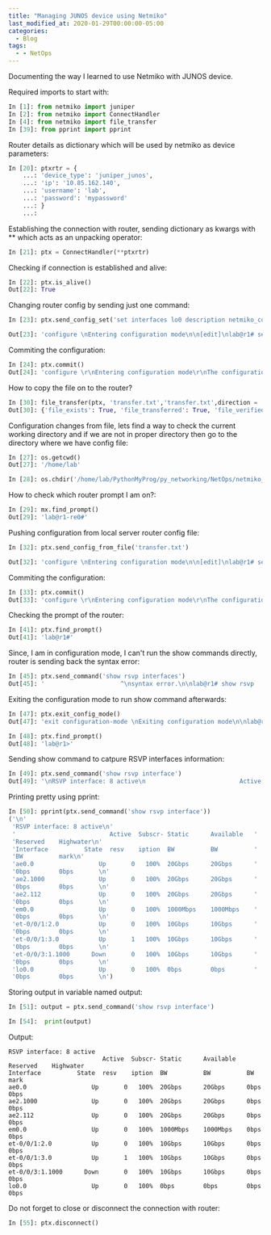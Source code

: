 ```yaml
---
title: "Managing JUNOS device using Netmiko"
last_modified_at: 2020-01-29T00:00:00-05:00
categories:
  - Blog
tags:
  - - NetOps
---
```


Documenting the way I learned to use Netmiko with JUNOS device. 

Required imports to start with:
```python
In [1]: from netmiko import juniper
In [2]: from netmiko import ConnectHandler
In [4]: from netmiko import file_transfer
In [39]: from pprint import pprint
```

Router details as dictionary which will be used by netmiko as device parameters:
```python
In [20]: ptxrtr = {
    ...: 'device_type': 'juniper_junos', 
    ...: 'ip': '10.85.162.140', 
    ...: 'username': 'lab', 
    ...: 'password': 'mypassword' 
    ...: } 
    ...:  
```

Establishing the connection with router, sending dictionary as kwargs with ** which acts as an unpacking operator:
```python
In [21]: ptx = ConnectHandler(**ptxrtr)
```
Checking if connection is established and alive:
```python
In [22]: ptx.is_alive()     
Out[22]: True
```
Changing router config by sending just one command:
```python
In [23]: ptx.send_config_set('set interfaces lo0 description netmiko_config_change_test2')

Out[23]: 'configure \nEntering configuration mode\n\n[edit]\nlab@r1# set interfaces lo0 description netmiko_config_change_test2 \n\n[edit]\nlab@r1# exit configuration-mode \nThe configuration has been changed but not committed\nExiting configuration mode\n\nlab@r1> '
```
Commiting the configuration:
```python
In [24]: ptx.commit()     
Out[24]: 'configure \r\nEntering configuration mode\r\nThe configuration has been changed but not committed\r\n\r\n[edit]\r\nlab@r1# commit \ncommit complete\n\n[edit]\nlab@r1# '
```

How to copy the file on to the router?
```python
In [30]: file_transfer(ptx, 'transfer.txt','transfer.txt',direction = 'put', file_system = '/var/tmp/')
Out[30]: {'file_exists': True, 'file_transferred': True, 'file_verified': True}
```

Configuration changes from file, lets find a way to check the current working directory and if we are not in proper directory then go to the directory where we have config file:
```python
In [27]: os.getcwd()     
Out[27]: '/home/lab'

In [28]: os.chdir('/home/lab/PythonMyProg/py_networking/NetOps/netmiko_examples')
```

How to check which router prompt I am on?:
```python
In [29]: mx.find_prompt()
Out[29]: 'lab@r1-re0#'
```
Pushing configuration from local server router config file:
```python
In [32]: ptx.send_config_from_file('transfer.txt')

Out[32]: 'configure \nEntering configuration mode\n\n[edit]\nlab@r1# set interfaces lo0 description netmiko_config_change_test3 \n\n[edit]\nlab@r1# exit configuration-mode \nThe configuration has been changed but not committed\nExiting configuration mode\n\nlab@r1> '
```
Commiting the configuration:
```python
In [33]: ptx.commit()
Out[33]: 'configure \r\nEntering configuration mode\r\nThe configuration has been changed but not committed\r\n\r\n[edit]\r\nlab@r1# commit \ncommit complete\n\n[edit]\nlab@r1# '
```
Checking the prompt of the router:
```python
In [41]: ptx.find_prompt()
Out[41]: 'lab@r1#'
```
Since, I am in configuration mode, I can't run the show commands directly, router is sending back the syntax error:
```python
In [45]: ptx.send_command('show rsvp interfaces')
Out[45]: '                     ^\nsyntax error.\n\nlab@r1# show rsvp   interfaces\n                     ^\nsyntax error.\n'
```
Exiting the configuration mode to run show command afterwards:
```python
In [47]: ptx.exit_config_mode()     
Out[47]: 'exit configuration-mode \nExiting configuration mode\n\nlab@r1> '

In [48]: ptx.find_prompt()
Out[48]: 'lab@r1>'
```
Sending show command to catpure RSVP interfaces information:
```python
In [49]: ptx.send_command('show rsvp interface')
Out[49]: '\nRSVP interface: 8 active\n                          Active  Subscr- Static      Available   Reserved    Highwater\nInterface          State  resv    iption  BW          BW          BW          mark\nae0.0                  Up       0   100%  20Gbps      20Gbps      0bps        0bps       \nae2.1000               Up       0   100%  20Gbps      20Gbps      0bps        0bps       \nae2.112                Up       0   100%  20Gbps      20Gbps      0bps        0bps       \nem0.0                  Up       0   100%  1000Mbps    1000Mbps    0bps        0bps       \net-0/0/1:2.0           Up       0   100%  10Gbps      10Gbps      0bps        0bps       \net-0/0/1:3.0           Up       1   100%  10Gbps      10Gbps      0bps        0bps       \net-0/0/3:1.1000      Down       0   100%  10Gbps      10Gbps      0bps        0bps       \nlo0.0                  Up       0   100%  0bps        0bps        0bps        0bps       \n'
```

Printing pretty using pprint:
```python
In [50]: pprint(ptx.send_command('show rsvp interface'))
('\n'
 'RSVP interface: 8 active\n'
 '                          Active  Subscr- Static      Available   '
 'Reserved    Highwater\n'
 'Interface          State  resv    iption  BW          BW          '
 'BW          mark\n'
 'ae0.0                  Up       0   100%  20Gbps      20Gbps      '
 '0bps        0bps       \n'
 'ae2.1000               Up       0   100%  20Gbps      20Gbps      '
 '0bps        0bps       \n'
 'ae2.112                Up       0   100%  20Gbps      20Gbps      '
 '0bps        0bps       \n'
 'em0.0                  Up       0   100%  1000Mbps    1000Mbps    '
 '0bps        0bps       \n'
 'et-0/0/1:2.0           Up       0   100%  10Gbps      10Gbps      '
 '0bps        0bps       \n'
 'et-0/0/1:3.0           Up       1   100%  10Gbps      10Gbps      '
 '0bps        0bps       \n'
 'et-0/0/3:1.1000      Down       0   100%  10Gbps      10Gbps      '
 '0bps        0bps       \n'
 'lo0.0                  Up       0   100%  0bps        0bps        '
 '0bps        0bps       \n')
```

Storing output in variable named output:
```python
In [51]: output = ptx.send_command('show rsvp interface')

In [54]:  print(output)    
```
Output:
```
RSVP interface: 8 active
                          Active  Subscr- Static      Available   Reserved    Highwater
Interface          State  resv    iption  BW          BW          BW          mark
ae0.0                  Up       0   100%  20Gbps      20Gbps      0bps        0bps       
ae2.1000               Up       0   100%  20Gbps      20Gbps      0bps        0bps       
ae2.112                Up       0   100%  20Gbps      20Gbps      0bps        0bps       
em0.0                  Up       0   100%  1000Mbps    1000Mbps    0bps        0bps       
et-0/0/1:2.0           Up       0   100%  10Gbps      10Gbps      0bps        0bps       
et-0/0/1:3.0           Up       1   100%  10Gbps      10Gbps      0bps        0bps       
et-0/0/3:1.1000      Down       0   100%  10Gbps      10Gbps      0bps        0bps       
lo0.0                  Up       0   100%  0bps        0bps        0bps        0bps       
```
Do not forget to close or disconnect the connection with router:
```python
In [55]: ptx.disconnect()
```

